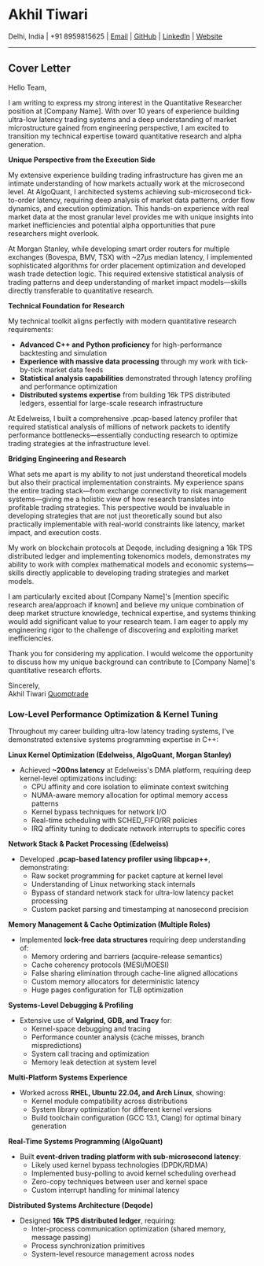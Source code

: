 # **Akhil Tiwari**
Delhi, India | +91 8959815625 | [Email](mailto:akhiltiwari.13@gmail.com) | [GitHub](https://github.com/akhiltiwari13) | [LinkedIn](https://www.linkedin.com/in/akhiltiwari-13/) | [Website](https://quomptrade.com/)

---

## **Cover Letter**


Hello Team,

I am writing to express my strong interest in the Quantitative Researcher position at [Company Name]. With over 10 years of experience building ultra-low latency trading systems and a deep understanding of market microstructure gained from engineering perspective, I am excited to transition my technical expertise toward quantitative research and alpha generation.

**Unique Perspective from the Execution Side**

My extensive experience building trading infrastructure has given me an intimate understanding of how markets actually work at the microsecond level. At AlgoQuant, I architected systems achieving sub-microsecond tick-to-order latency, requiring deep analysis of market data patterns, order flow dynamics, and execution optimization. This hands-on experience with real market data at the most granular level provides me with unique insights into market inefficiencies and potential alpha opportunities that pure researchers might overlook.

At Morgan Stanley, while developing smart order routers for multiple exchanges (Bovespa, BMV, TSX) with ~27μs median latency, I implemented sophisticated algorithms for order placement optimization and developed wash trade detection logic. This required extensive statistical analysis of trading patterns and deep understanding of market impact models—skills directly transferable to quantitative research.

**Technical Foundation for Research**

My technical toolkit aligns perfectly with modern quantitative research requirements:
- **Advanced C++ and Python proficiency** for high-performance backtesting and simulation
- **Experience with massive data processing** through my work with tick-by-tick market data feeds
- **Statistical analysis capabilities** demonstrated through latency profiling and performance optimization
- **Distributed systems expertise** from building 16k TPS distributed ledgers, essential for large-scale research infrastructure

At Edelweiss, I built a comprehensive .pcap-based latency profiler that required statistical analysis of millions of network packets to identify performance bottlenecks—essentially conducting research to optimize trading strategies at the infrastructure level.

**Bridging Engineering and Research**

What sets me apart is my ability to not just understand theoretical models but also their practical implementation constraints. My experience spans the entire trading stack—from exchange connectivity to risk management systems—giving me a holistic view of how research translates into profitable trading strategies. This perspective would be invaluable in developing strategies that are not just theoretically sound but also practically implementable with real-world constraints like latency, market impact, and execution costs.

My work on blockchain protocols at Deqode, including designing a 16k TPS distributed ledger and implementing tokenomics models, demonstrates my ability to work with complex mathematical models and economic systems—skills directly applicable to developing trading strategies and market models.

I am particularly excited about [Company Name]'s [mention specific research area/approach if known] and believe my unique combination of deep market structure knowledge, technical expertise, and systems thinking would add significant value to your research team. I am eager to apply my engineering rigor to the challenge of discovering and exploiting market inefficiencies.

Thank you for considering my application. I would welcome the opportunity to discuss how my unique background can contribute to [Company Name]'s quantitative research efforts.

Sincerely,  
Akhil Tiwari
[Quomptrade](https://www.quomptrade.com/) 


### **Low-Level Performance Optimization & Kernel Tuning**

Throughout my career building ultra-low latency trading systems, I've demonstrated extensive systems programming expertise in C++:

**Linux Kernel Optimization (Edelweiss, AlgoQuant, Morgan Stanley)**
- Achieved **~200ns latency** at Edelweiss's DMA platform, requiring deep kernel-level optimizations including:
  - CPU affinity and core isolation to eliminate context switching
  - NUMA-aware memory allocation for optimal memory access patterns
  - Kernel bypass techniques for network I/O
  - Real-time scheduling with SCHED_FIFO/RR policies
  - IRQ affinity tuning to dedicate network interrupts to specific cores

**Network Stack & Packet Processing (Edelweiss)**
- Developed **.pcap-based latency profiler using libpcap++**, demonstrating:
  - Raw socket programming for packet capture at kernel level
  - Understanding of Linux networking stack internals
  - Bypass of standard network stack for ultra-low latency packet processing
  - Custom packet parsing and timestamping at nanosecond precision

**Memory Management & Cache Optimization (Multiple Roles)**
- Implemented **lock-free data structures** requiring deep understanding of:
  - Memory ordering and barriers (acquire-release semantics)
  - Cache coherency protocols (MESI/MOESI)
  - False sharing elimination through cache-line aligned allocations
  - Custom memory allocators for deterministic latency
  - Huge pages configuration for TLB optimization

**Systems-Level Debugging & Profiling**
- Extensive use of **Valgrind, GDB, and Tracy** for:
  - Kernel-space debugging and tracing
  - Performance counter analysis (cache misses, branch mispredictions)
  - System call tracing and optimization
  - Memory leak detection at system level

**Multi-Platform Systems Experience**
- Worked across **RHEL, Ubuntu 22.04, and Arch Linux**, showing:
  - Kernel module compatibility across distributions
  - System library optimization for different kernel versions
  - Build toolchain configuration (GCC 13.1, Clang) for optimal binary generation

**Real-Time Systems Programming (AlgoQuant)**
- Built **event-driven trading platform with sub-microsecond latency**:
  - Likely used kernel bypass technologies (DPDK/RDMA)
  - Implemented busy-polling to avoid kernel scheduling overhead
  - Zero-copy techniques between user and kernel space
  - Custom interrupt handling for minimal latency

**Distributed Systems Architecture (Deqode)**
- Designed **16k TPS distributed ledger**, requiring:
  - Inter-process communication optimization (shared memory, message passing)
  - Process synchronization primitives
  - System-level resource management across nodes
